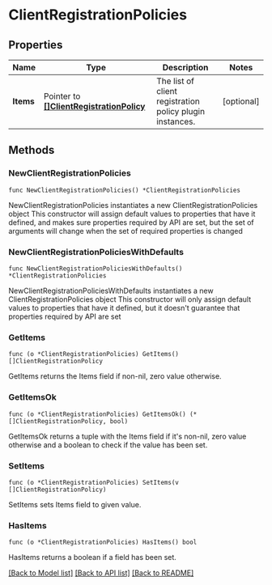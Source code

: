 # ClientRegistrationPolicies

## Properties

Name | Type | Description | Notes
------------ | ------------- | ------------- | -------------
**Items** | Pointer to [**[]ClientRegistrationPolicy**](ClientRegistrationPolicy.md) | The list of client registration policy plugin instances. | [optional] 

## Methods

### NewClientRegistrationPolicies

`func NewClientRegistrationPolicies() *ClientRegistrationPolicies`

NewClientRegistrationPolicies instantiates a new ClientRegistrationPolicies object
This constructor will assign default values to properties that have it defined,
and makes sure properties required by API are set, but the set of arguments
will change when the set of required properties is changed

### NewClientRegistrationPoliciesWithDefaults

`func NewClientRegistrationPoliciesWithDefaults() *ClientRegistrationPolicies`

NewClientRegistrationPoliciesWithDefaults instantiates a new ClientRegistrationPolicies object
This constructor will only assign default values to properties that have it defined,
but it doesn't guarantee that properties required by API are set

### GetItems

`func (o *ClientRegistrationPolicies) GetItems() []ClientRegistrationPolicy`

GetItems returns the Items field if non-nil, zero value otherwise.

### GetItemsOk

`func (o *ClientRegistrationPolicies) GetItemsOk() (*[]ClientRegistrationPolicy, bool)`

GetItemsOk returns a tuple with the Items field if it's non-nil, zero value otherwise
and a boolean to check if the value has been set.

### SetItems

`func (o *ClientRegistrationPolicies) SetItems(v []ClientRegistrationPolicy)`

SetItems sets Items field to given value.

### HasItems

`func (o *ClientRegistrationPolicies) HasItems() bool`

HasItems returns a boolean if a field has been set.


[[Back to Model list]](../README.md#documentation-for-models) [[Back to API list]](../README.md#documentation-for-api-endpoints) [[Back to README]](../README.md)


